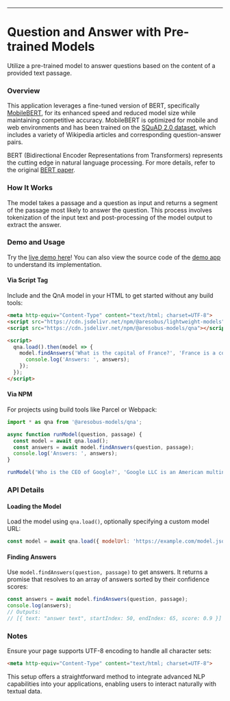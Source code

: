
---

# Question and Answer with Pre-trained Models

Utilize a pre-trained model to answer questions based on the content of a provided text passage.

### Overview

This application leverages a fine-tuned version of BERT, specifically [MobileBERT](https://openreview.net/forum?id=SJxjVaNKwB), for its enhanced speed and reduced model size while maintaining competitive accuracy. MobileBERT is optimized for mobile and web environments and has been trained on the [SQuAD 2.0 dataset](https://rajpurkar.github.io/SQuAD-explorer/), which includes a variety of Wikipedia articles and corresponding question-answer pairs.

BERT (Bidirectional Encoder Representations from Transformers) represents the cutting edge in natural language processing. For more details, refer to the original [BERT paper](https://arxiv.org/abs/1810.04805).

### How It Works

The model takes a passage and a question as input and returns a segment of the passage most likely to answer the question. This process involves tokenization of the input text and post-processing of the model output to extract the answer.

### Demo and Usage

Try the [live demo here](https://storage.googleapis.com/aresobus-models/demos/mobilebert-qna/index.html)! You can also view the source code of the [demo app](./demo) to understand its implementation.

#### Via Script Tag

Include  and the QnA model in your HTML to get started without any build tools:

```html
<meta http-equiv="Content-Type" content="text/html; charset=UTF-8">
<script src="https://cdn.jsdelivr.net/npm/@aresobus/lightweight-models"></script>
<script src="https://cdn.jsdelivr.net/npm/@aresobus-models/qna"></script>

<script>
  qna.load().then(model => {
    model.findAnswers('What is the capital of France?', 'France is a country in Europe. Paris is the capital.').then(answers => {
      console.log('Answers: ', answers);
    });
  });
</script>
```

#### Via NPM

For projects using build tools like Parcel or Webpack:

```javascript
import * as qna from '@aresobus-models/qna';

async function runModel(question, passage) {
  const model = await qna.load();
  const answers = await model.findAnswers(question, passage);
  console.log('Answers: ', answers);
}

runModel('Who is the CEO of Google?', 'Google LLC is an American multinational technology company...');
```

### API Details

#### Loading the Model
Load the model using `qna.load()`, optionally specifying a custom model URL:

```javascript
const model = await qna.load({ modelUrl: 'https://example.com/model.json' });
```

#### Finding Answers
Use `model.findAnswers(question, passage)` to get answers. It returns a promise that resolves to an array of answers sorted by their confidence scores:

```javascript
const answers = await model.findAnswers(question, passage);
console.log(answers);
// Outputs:
// [{ text: "answer text", startIndex: 50, endIndex: 65, score: 0.9 }]
```

### Notes

Ensure your page supports UTF-8 encoding to handle all character sets:

```html
<meta http-equiv="Content-Type" content="text/html; charset=UTF-8">
```

This setup offers a straightforward method to integrate advanced NLP capabilities into your applications, enabling users to interact naturally with textual data.
